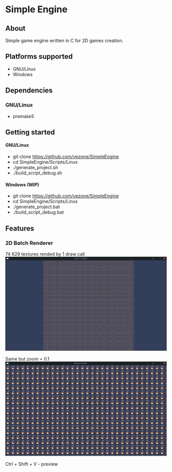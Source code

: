 # **Simple Engine**

## **About**
Simple game engine written in C for 2D games creation.

## **Platforms supported**
* GNU/Linux
* Windows

## **Dependencies**
### GNU/Linux
* premake5


## **Getting started**

#### GNU/Linux
* git clone https://github.com/vezone/SimpleEngine
* cd SimpleEngine/Scripts/Linux
* ./generate_project.sh
* ./build_script_debug.sh

#### Windows (WIP)
* git clone https://github.com/vezone/SimpleEngine
* cd SimpleEngine/Scripts/Linux
* ./generate_project.bat
* ./build_script_debug.bat


## **Features**

### 2D Batch Renderer

74 629 textures rended by 1 draw call
![Alt](docs/74_529_chibi_textures_at_1_5_scale.png)

Same but zoom = 0.1
![Alt](docs/74_529_chibi_textures.png)

Ctrl + Shift + V - preview
